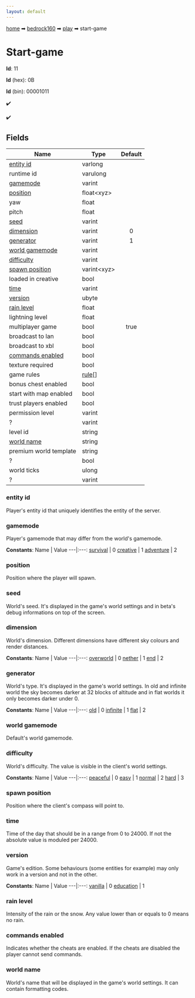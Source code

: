 ```yaml
---
layout: default
---
```


[home](/) ➡ [bedrock160](/protocol/bedrock160) ➡ [play](/protocol/bedrock160/play) ➡ start-game

# Start-game

**Id**: 11

**Id** (hex): 0B

**Id** (bin): 00001011

✔️

✔️

## Fields

Name | Type | Default
---|---|:---:
[entity id](#entity-id) | varlong | 
runtime id | varulong | 
[gamemode](#gamemode) | varint | 
[position](#position) | float&lt;xyz&gt; | 
yaw | float | 
pitch | float | 
[seed](#seed) | varint | 
[dimension](#dimension) | varint | 0
[generator](#generator) | varint | 1
[world gamemode](#world-gamemode) | varint | 
[difficulty](#difficulty) | varint | 
[spawn position](#spawn-position) | varint&lt;xyz&gt; | 
loaded in creative | bool | 
[time](#time) | varint | 
[version](#version) | ubyte | 
[rain level](#rain-level) | float | 
lightning level | float | 
multiplayer game | bool | true
broadcast to lan | bool | 
broadcast to xbl | bool | 
[commands enabled](#commands-enabled) | bool | 
texture required | bool | 
game rules | [rule](/protocol/bedrock160/types/rule)[] | 
bonus chest enabled | bool | 
start with map enabled | bool | 
trust players enabled | bool | 
permission level | varint | 
? | varint | 
level id | string | 
[world name](#world-name) | string | 
premium world template | string | 
? | bool | 
world ticks | ulong | 
? | varint | 

### entity id

Player's entity id that uniquely identifies the entity of the server.

### gamemode

Player's gamemode that may differ from the world's gamemode.

**Constants**:
Name | Value
---|:---:
[survival](gamemode_survival) | 0
[creative](gamemode_creative) | 1
[adventure](gamemode_adventure) | 2

### position

Position where the player will spawn.

### seed

World's seed. It's displayed in the game's world settings and in beta's debug informations on top of the screen.

### dimension

World's dimension. Different dimensions have different sky colours and render distances.

**Constants**:
Name | Value
---|:---:
[overworld](dimension_overworld) | 0
[nether](dimension_nether) | 1
[end](dimension_end) | 2

### generator

World's type. It's displayed in the game's world settings.
In old and infinite world the sky becomes darker at 32 blocks of altitude and in flat worlds it only becomes darker under 0.

**Constants**:
Name | Value
---|:---:
[old](generator_old) | 0
[infinite](generator_infinite) | 1
[flat](generator_flat) | 2

### world gamemode

Default's world gamemode.

### difficulty

World's difficulty. The value is visible in the client's world settings.

**Constants**:
Name | Value
---|:---:
[peaceful](difficulty_peaceful) | 0
[easy](difficulty_easy) | 1
[normal](difficulty_normal) | 2
[hard](difficulty_hard) | 3

### spawn position

Position where the client's compass will point to.

### time

Time of the day that should be in a range from 0 to 24000. If not the absolute value is moduled per 24000.

### version

Game's edition. Some behaviours (some entities for example) may only work in a version and not in the other.

**Constants**:
Name | Value
---|:---:
[vanilla](version_vanilla) | 0
[education](version_education) | 1

### rain level

Intensity of the rain or the snow. Any value lower than or equals to 0 means no rain.

### commands enabled

Indicates whether the cheats are enabled. If the cheats are disabled the player cannot send commands.

### world name

World's name that will be displayed in the game's world settings. It can contain formatting codes.

